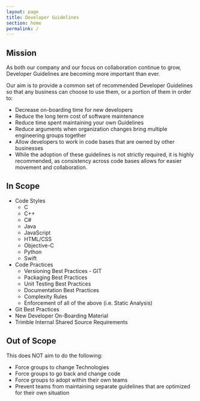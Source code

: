 ```yaml
---
layout: page
title: Developer Guidelines
section: home
permalink: /
---
```


## Mission

As both our company and our focus on collaboration continue to grow, Developer Guidelines are becoming more important than ever.

Our aim is to provide a common set of recommended Developer Guidelines so that any business can choose to use them, or a portion of them in order to:

* Decrease on-boarding time for new developers
* Reduce the long term cost of software maintenance 
* Reduce time spent maintaining your own Guidelines
* Reduce arguments when organization changes bring multiple engineering groups together
* Allow developers to work in code bases that are owned by other businesses
* While the adoption of these guidelines is not strictly required, it is highly recommended, as consistency across code bases allows for easier movement and collaboration.

## In Scope

* Code Styles
  * C
  * C++
  * C#
  * Java
  * JavaScript
  * HTML/CSS
  * Objective-C
  * Python
  * Swift
* Code Practices
  * Versioning Best Practices - GIT
  * Packaging Best Practices
  * Unit Testing Best Practices
  * Documentation Best Practices
  * Complexity Rules 
  * Enforcement of all of the above (i.e. Static Analysis)
* Git Best Practices
* New Developer On-Boarding Material
* Trimble Internal Shared Source Requirements

## Out of Scope

This does NOT aim to do the following:

* Force groups to change Technologies
* Force groups to go back and change code
* Force groups to adopt within their own teams
* Prevent teams from maintaining separate guidelines that are optimized for their own situation
